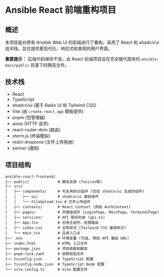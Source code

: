 # Ansible React 前端重构项目

## 概述

本项目是对原有 Ansible Web UI 的前端进行了重构，采用了 React 和 shadcn/ui 技术栈，旨在提供更现代化、响应式和美观的用户界面。

**重要提示：** 后端代码保持不变。此 React 前端项目旨在完全替代原有的 `ansible-main/public` 目录下的静态文件。

## 技术栈

*   React
*   TypeScript
*   shadcn/ui (基于 Radix UI 和 Tailwind CSS)
*   Vite (由 `create_react_app` 模板提供)
*   pnpm (包管理器)
*   axios (HTTP 请求)
*   react-router-dom (路由)
*   xterm.js (终端模拟)
*   react-dropzone (文件上传拖放)
*   sonner (通知)

## 项目结构

```
ansible-react-frontend/
├── public/             # 静态资源 (favicon等)
├── src/
│   ├── components/     # 可复用的UI组件 (包括 shadcn/ui 生成的组件)
│   │   ├── ui/         # shadcn/ui 基础组件
│   │   └── FileUpload.tsx # 文件上传组件
│   ├── contexts/       # React Context (例如 AuthContext)
│   ├── pages/          # 页面级组件 (LoginPage, MainPage, TerminalPage)
│   ├── services/       # API 服务封装 (api.ts)
│   ├── App.tsx         # 应用主组件，处理路由
│   ├── index.css       # 全局样式 (Tailwind CSS 基础样式)
│   └── main.tsx        # 应用入口点
├── .env                # 环境变量 (可选, 例如 API 基础 URL)
├── index.html          # HTML 入口文件
├── package.json        # 项目依赖和脚本
├── pnpm-lock.yaml      # 依赖锁定文件
├── tsconfig.json       # TypeScript 配置
├── tsconfig.node.json  # TypeScript Node 配置
└── vite.config.ts      # Vite 配置文件
```


